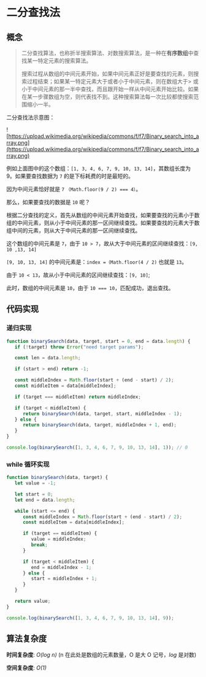 # 二分查找法

## 概念

> 二分查找算法，也称折半搜索算法、对数搜索算法，是一种在**有序数组**中查找某一特定元素的搜索算法。
>
> 搜索过程从数组的中间元素开始，如果中间元素正好是要查找的元素，则搜索过程结束；如果某一特定元素大于或者小于中间元素，则在数组大于> 或小于中间元素的那一半中查找，而且跟开始一样从中间元素开始比较。如果在某一步骤数组为空，则代表找不到。这种搜索算法每一次比较都使搜索范围缩小一半。

二分查找法示意图：

![https://upload.wikimedia.org/wikipedia/commons/f/f7/Binary_search_into_array.png](https://upload.wikimedia.org/wikipedia/commons/f/f7/Binary_search_into_array.png)

例如上面图中的这个数组：`[1, 3, 4, 6, 7, 9, 10, 13, 14]`，其数组长度为 9。如果要查找数据为 `7` 的是下标耗费的时是最短的。

因为中间元素恰好就是 `7` `（Math.floor(9 / 2) === 4）`。

那么，如果要查找的数据是 `10` 呢？

根据二分查找的定义，首先从数组的中间元素开始查找，如果要查找的元素小于数组的中间元素，则从小于中间元素的那一区间继续查找。如果要查找的元素大于数组中间的元素，则从大于中间元素的那一区间继续查找。

这个数组的中间元素是 `7`，由于 `10 > 7`，故从大于中间元素的区间继续查找：`[9, 10 ,13, 14]`

`[9, 10, 13, 14]` 的中间元素是：`index =（Math.floor(4 / 2)` 也就是 `13`。

由于 `10 < 13`，故从小于中间元素的区间继续查找：`[9, 10]`;

此时，数组的中间元素是 `10`，由于 `10 === 10`，匹配成功，退出查找。

## 代码实现

### 递归实现

```js
function binarySearch(data, target, start = 0, end = data.length) {
   if (!target) throw Error("need target params");

   const len = data.length;

   if (start > end) return -1;

   const middleIndex = Math.floor(start + (end - start) / 2);
   const middleItem = data[middleIndex];

   if (target === middleItem) return middleIndex;

   if (target < middleItem) {
      return binarySearch(data, target, start, middleIndex - 1);
   } else {
      return binarySearch(data, target, middleIndex + 1, end);
   }
}

console.log(binarySearch([1, 3, 4, 6, 7, 9, 10, 13, 14], 1)); // 0
```

### while 循环实现

```js
function binarySearch(data, target) {
   let value = -1;

   let start = 0;
   let end = data.length;

   while (start <= end) {
      const middleIndex = Math.floor(start + (end - start) / 2);
      const middleItem = data[middleIndex];

      if (target == middleItem) {
         value = middleIndex;
         break;
      }

      if (target < middleItem) {
         end = middleIndex - 1;
      } else {
         start = middleIndex + 1;
      }
   }

   return value;
}

console.log(binarySearch([1, 3, 4, 6, 7, 9, 10, 13, 14], 9));
```

## 算法复杂度

**时间复杂度**: _O(log n)_ (n 在此处是数组的元素数量，O 是大 O 记号，_log_ 是对数)

**空间复杂度**: _O(1)_
